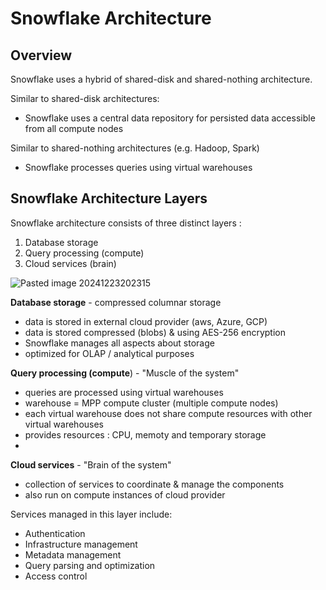# Snowflake Architecture

## Overview 
Snowflake uses a hybrid of shared-disk and shared-nothing architecture. 

Similar to shared-disk architectures:
- Snowflake uses a central data repository for persisted data accessible from all compute nodes
   
Similar to shared-nothing architectures (e.g. Hadoop, Spark)
- Snowflake processes queries using virtual warehouses
      
## Snowflake Architecture Layers 
Snowflake architecture consists of  three distinct layers : 

1. Database storage 
2. Query processing (compute) 
3. Cloud services (brain)

![Pasted image 20241223202315](https://github.com/user-attachments/assets/6908766f-d3de-40e1-9ba2-00b9e777856f)


**Database storage** - compressed columnar storage 

 - data is stored in external cloud provider (aws, Azure, GCP)
 - data is stored compressed (blobs) &  using AES-256 encryption
 - Snowflake manages all aspects about storage 
 - optimized for OLAP / analytical purposes 

**Query processing (compute**)  - "Muscle of the system"
* queries are processed using virtual warehouses 
* warehouse = MPP compute cluster (multiple compute nodes)
* each virtual warehouse does not share compute resources with other virtual warehouses
* provides resources : CPU, memoty and temporary storage 
* 

**Cloud services** - "Brain of the system"
* collection of services to coordinate & manage the components 
* also run on compute instances of cloud provider 

Services managed in this layer include:

- Authentication    
- Infrastructure management    
- Metadata management    
- Query parsing and optimization    
- Access control
